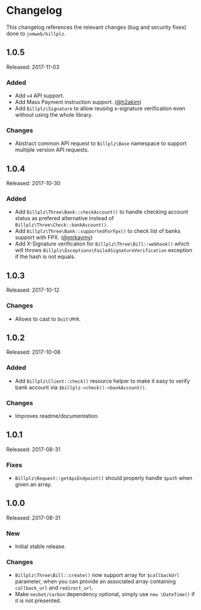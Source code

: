 # Changelog

This changelog references the relevant changes (bug and security fixes) done to `jomweb/billplz`.

## 1.0.5

Released: 2017-11-03

### Added

* Add `v4` API support.
* Add Mass Payment instruction support. ([@h2akim](https://github.com/h2akim))
* Add `Billplz\Signature` to allow reusing x-signature verification even without using the whole library.

### Changes

* Abstract common API request to `Billplz\Base` namespace to support multiple version API requests.

## 1.0.4

Released: 2017-10-30

### Added

* Add `Billplz\Three\Bank::checkAccount()` to handle checking account status as prefered alternative instead of `Billplz\Three\Check::bankAccount()`.
* Add `Billplz\Three\Bank::supportedForFpx()` to check list of banks support with FPX. ([@mrkaymy](https://github.com/mrkaymy))
* Add X-Signature verification for `Billplz\Three\Bill::webhook()` which will throws `Billplz\Exceptions\FailedSignatureVerification` exception if the hash is not equals.

## 1.0.3

Released: 2017-10-12

### Changes

* Allows to cast to `Duit\MYR`.

## 1.0.2

Released: 2017-10-08

### Added

* Add `Billplz\Client::check()` resource helper to make it easy to verify bank account via `$billplz->check()->bankAccount()`.

### Changes

* Improves readme/documentation.

## 1.0.1

Released: 2017-08-31

### Fixes

* `Billplz\Request::getApiEndpoint()` should properly handle `$path` when given an array.

## 1.0.0

Released: 2017-08-31

### New

* Initial stable release.

### Changes

* `Billplz\Three\Bill::create()` now support array for `$callbackUrl` parameter, when you can provide an associated array containing `callback_url` and `redirect_url`.
* Make `nesbot/carbon` dependency optional, simply use `new \DateTime()` if it is not presented.
